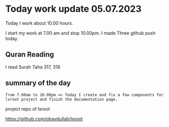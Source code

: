 # Today work update 05.07.2023

Today I work about 10.00 hours.

I start my work at 7.00 am and stop 10.00pm.
I made Three github push today.

## Quran Reading

I read Surah Taha 317, 318

## summary of the day

    from 7.00am to 10.00pm => Today I create and fix a few components for lxroot project and finish the documentation page. 
    

project repo of lxroot

https://github.com/obaydullah/lxroot
